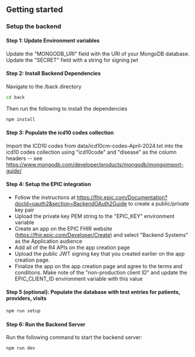 ## Getting started

### Setup the backend

#### Step 1: Update Environment variables

Update the "MONGODB_URI" field with the URI of your MongoDB database.
Update the "SECRET" field with a string for signing jwt

#### Step 2: Install Backend Dependencies

Navigate to the /back directory

```bash
cd back
```

Then run the following to install the dependencies

```bash
npm install
```

#### Step 3: Populate the icd10 codes collection

Import the ICD10 codes from data/icd10cm-codes-April-2024.txt into the icd10 codes collection using "icd10code" and "disease" as the column headers -- see https://www.mongodb.com/developer/products/mongodb/mongoimport-guide/

#### Step 4: Setup the EPIC integration

- Follow the instructions at https://fhir.epic.com/Documentation?docId=oauth2&section=BackendOAuth2Guide to create a public/private key pair
- Upload the private key PEM string to the "EPIC_KEY" environment variable
- Create an app on the EPIC FHIR website (https://fhir.epic.com/Developer/Create) and select "Backend Systems" as the Application audience
- Add all of the R4 APIs on the app creation page
- Upload the public JWT signing key that you created earlier on the app creation page.
- Finalize the app on the app creation page and agree to the terms and conditions. Make note of the "non-production client ID" and update the EPIC_CLIENT_ID environment variable with this value

#### Step 5 (optional): Populate the database with test entries for patients, providers, visits

```bash
npm run setup
```

#### Step 6: Run the Backend Server

Run the following command to start the backend server:

```bash
npm run dev
```
